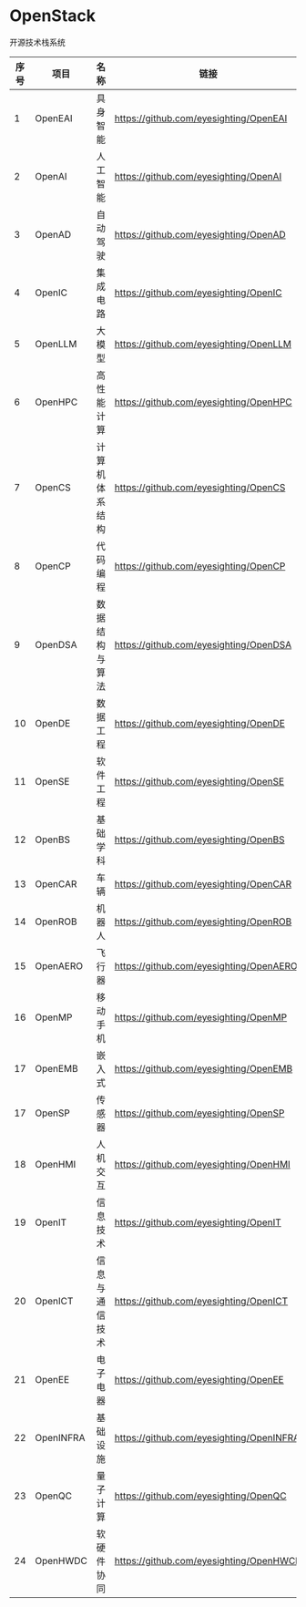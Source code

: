 # OpenStack
开源技术栈系统

| 序号 | 项目 | 名称 | 链接 |
| ---- | ---- |---- | ---- |
| 1 | OpenEAI | 具身智能 | https://github.com/eyesighting/OpenEAI |
| 2 | OpenAI | 人工智能  | https://github.com/eyesighting/OpenAI |
| 3 | OpenAD | 自动驾驶 | https://github.com/eyesighting/OpenAD  |
| 4 | OpenIC | 集成电路 | https://github.com/eyesighting/OpenIC |
| 5 | OpenLLM | 大模型 | https://github.com/eyesighting/OpenLLM |
| 6 | OpenHPC | 高性能计算 | https://github.com/eyesighting/OpenHPC |
| 7 | OpenCS | 计算机体系结构 | https://github.com/eyesighting/OpenCS |
| 8 | OpenCP | 代码编程 | https://github.com/eyesighting/OpenCP |
| 9 | OpenDSA | 数据结构与算法 | https://github.com/eyesighting/OpenDSA |
| 10 | OpenDE | 数据工程 | https://github.com/eyesighting/OpenDE |
| 11 | OpenSE | 软件工程 | https://github.com/eyesighting/OpenSE |
| 12 | OpenBS | 基础学科 | https://github.com/eyesighting/OpenBS |
| 13 | OpenCAR | 车辆 | https://github.com/eyesighting/OpenCAR |
| 14 | OpenROB | 机器人 | https://github.com/eyesighting/OpenROB |
| 15 | OpenAERO | 飞行器 | https://github.com/eyesighting/OpenAERO |
| 16 | OpenMP | 移动手机 | https://github.com/eyesighting/OpenMP |
| 17 | OpenEMB | 嵌入式 | https://github.com/eyesighting/OpenEMB |
| 17 | OpenSP | 传感器 | https://github.com/eyesighting/OpenSP |
| 18 | OpenHMI | 人机交互 | https://github.com/eyesighting/OpenHMI |
| 19 | OpenIT | 信息技术 | https://github.com/eyesighting/OpenIT |
| 20 | OpenICT | 信息与通信技术 | https://github.com/eyesighting/OpenICT |
| 21 | OpenEE | 电子电器 | https://github.com/eyesighting/OpenEE |
| 22 | OpenINFRA | 基础设施 | https://github.com/eyesighting/OpenINFRA |
| 23 | OpenQC | 量子计算 | https://github.com/eyesighting/OpenQC |
| 24 | OpenHWDC | 软硬件协同 | https://github.com/eyesighting/OpenHWCD |
